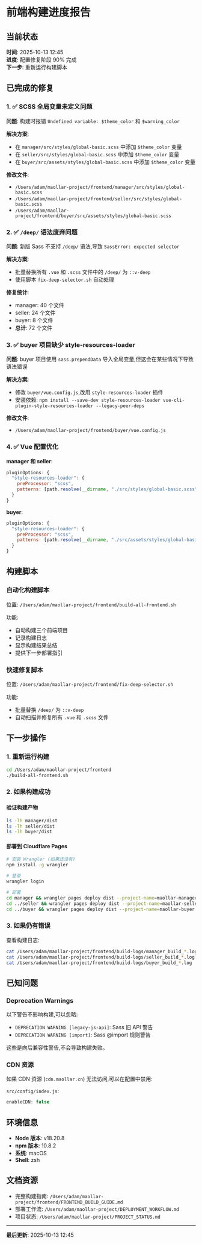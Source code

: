 # 前端构建进度报告

## 当前状态

**时间**: 2025-10-13 12:45  
**进度**: 配置修复阶段 90% 完成  
**下一步**: 重新运行构建脚本

## 已完成的修复

### 1. ✅ SCSS 全局变量未定义问题

**问题**: 构建时报错 `Undefined variable: $theme_color` 和 `$warning_color`

**解决方案**:
- 在 `manager/src/styles/global-basic.scss` 中添加 `$theme_color` 变量
- 在 `seller/src/styles/global-basic.scss` 中添加 `$theme_color` 变量  
- 在 `buyer/src/assets/styles/global-basic.scss` 中添加 `$theme_color` 变量

**修改文件**:
- `/Users/adam/maollar-project/frontend/manager/src/styles/global-basic.scss`
- `/Users/adam/maollar-project/frontend/seller/src/styles/global-basic.scss`
- `/Users/adam/maollar-project/frontend/buyer/src/assets/styles/global-basic.scss`

### 2. ✅ `/deep/` 语法废弃问题

**问题**: 新版 Sass 不支持 `/deep/` 语法,导致 `SassError: expected selector`

**解决方案**:
- 批量替换所有 `.vue` 和 `.scss` 文件中的 `/deep/` 为 `::v-deep`
- 使用脚本 `fix-deep-selector.sh` 自动处理

**修复统计**:
- manager: 40 个文件
- seller: 24 个文件
- buyer: 8 个文件
- **总计**: 72 个文件

### 3. ✅ buyer 项目缺少 style-resources-loader

**问题**: buyer 项目使用 `sass.prependData` 导入全局变量,但这会在某些情况下导致语法错误

**解决方案**:
- 修改 `buyer/vue.config.js`,改用 `style-resources-loader` 插件
- 安装依赖: `npm install --save-dev style-resources-loader vue-cli-plugin-style-resources-loader --legacy-peer-deps`

**修改文件**:
- `/Users/adam/maollar-project/frontend/buyer/vue.config.js`

### 4. ✅ Vue 配置优化

**manager 和 seller**:
```js
pluginOptions: {
  "style-resources-loader": {
    preProcessor: "scss",
    patterns: [path.resolve(__dirname, "./src/styles/global-basic.scss")]
  }
}
```

**buyer**:
```js
pluginOptions: {
  "style-resources-loader": {
    preProcessor: "scss",
    patterns: [path.resolve(__dirname, "./src/assets/styles/global-basic.scss")]
  }
}
```

## 构建脚本

### 自动化构建脚本

位置: `/Users/adam/maollar-project/frontend/build-all-frontend.sh`

功能:
- 自动构建三个前端项目
- 记录构建日志
- 显示构建结果总结
- 提供下一步部署指引

### 快速修复脚本

位置: `/Users/adam/maollar-project/frontend/fix-deep-selector.sh`

功能:
- 批量替换 `/deep/` 为 `::v-deep`
- 自动扫描并修复所有 `.vue` 和 `.scss` 文件

## 下一步操作

### 1. 重新运行构建

```bash
cd /Users/adam/maollar-project/frontend
./build-all-frontend.sh
```

### 2. 如果构建成功

#### 验证构建产物
```bash
ls -lh manager/dist
ls -lh seller/dist
ls -lh buyer/dist
```

#### 部署到 Cloudflare Pages
```bash
# 安装 Wrangler (如果还没有)
npm install -g wrangler

# 登录
wrangler login

# 部署
cd manager && wrangler pages deploy dist --project-name=maollar-manager
cd ../seller && wrangler pages deploy dist --project-name=maollar-seller
cd ../buyer && wrangler pages deploy dist --project-name=maollar-buyer
```

### 3. 如果仍有错误

查看构建日志:
```bash
cat /Users/adam/maollar-project/frontend/build-logs/manager_build_*.log
cat /Users/adam/maollar-project/frontend/build-logs/seller_build_*.log
cat /Users/adam/maollar-project/frontend/build-logs/buyer_build_*.log
```

## 已知问题

### Deprecation Warnings

以下警告不影响构建,可以忽略:
- `DEPRECATION WARNING [legacy-js-api]`: Sass 旧 API 警告
- `DEPRECATION WARNING [import]`: Sass @import 规则警告

这些是向后兼容性警告,不会导致构建失败。

### CDN 资源

如果 CDN 资源 (`cdn.maollar.cn`) 无法访问,可以在配置中禁用:

`src/config/index.js`:
```js
enableCDN: false
```

## 环境信息

- **Node 版本**: v18.20.8
- **npm 版本**: 10.8.2
- **系统**: macOS
- **Shell**: zsh

## 文档资源

- 完整构建指南: `/Users/adam/maollar-project/frontend/FRONTEND_BUILD_GUIDE.md`
- 部署工作流: `/Users/adam/maollar-project/DEPLOYMENT_WORKFLOW.md`
- 项目状态: `/Users/adam/maollar-project/PROJECT_STATUS.md`

---

**最后更新**: 2025-10-13 12:45
